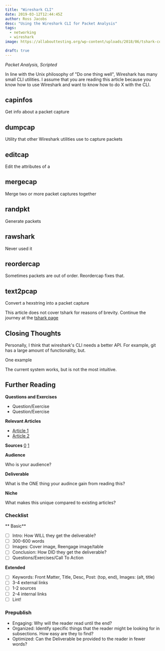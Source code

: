 ```yaml
---
title: "Wireshark CLI"
date: 2019-03-12T12:44:45Z
author: Ross Jacobs
desc: "Using the Wireshark CLI for Packet Analysis"
tags:
  - networking
  - wireshark
image: https://allabouttesting.org/wp-content/uploads/2018/06/tshark-count.jpg

draft: true
---
```


_Packet Analysis, Scripted_

In line with the Unix philosophy of "Do one thing well", Wireshark has many
small CLI utilities. I assume that you are reading this article because you know
how to use Wireshark and want to know how to do X with the CLI. 

## capinfos
Get info about a packet capture

## dumpcap
Utility that other Wireshark utilities use to capture packets 

## editcap
Edit the attributes of a 

## mergecap
Merge two or more packet captures together

## randpkt
Generate packets

## rawshark
Never used it

## reordercap
Sometimes packets are out of order. Reordercap fixes that.

## text2pcap
Convert a hexstring into a packet capture

This article does not cover tshark for reasons of brevity. Continue the journey
at the [tshark page]()

## Closing Thoughts

Personally, I think that wireshark's CLI needs a better API. For example, git
has a large amount of functionality, but.

One example

The current system works, but is not the most intuitive.

## Further Reading

**Questions and Exercises**

- Question/Exercise
- Question/Exercise

**Relevant Articles**

- [Article 1]()
- [Article 2]()

**Sources** [0]() [1]()

**Audience**

Who is your audience?

**Deliverable**

What is the ONE thing your audince gain from reading this?

**Niche**

What makes this unique compared to existing articles?

### Checklist

** Basic**

- [ ] Intro: How WILL they get the deliverable?
- [ ] 300-600 words
- [ ] Images: Cover image, Reengage image/table
- [ ] Conclusion: How DID they get the deliverable?
- [ ] Questions/Exercises/Call To Action

**Extended**

- [ ] Keywords: Front Matter, Title, Desc, Post: (top, end), Images: (alt,
      title)
- [ ] 3-4 external links
- [ ] 1-2 sources
- [ ] 2-4 internal links
- [ ] Lint!

### Prepublish

- Engaging: Why will the reader read until the end?
- Organized: Identify specific things that the reader might be looking for in
  subsections. How easy are they to find?
- Optimized: Can the Deliverable be provided to the reader in fewer words?
